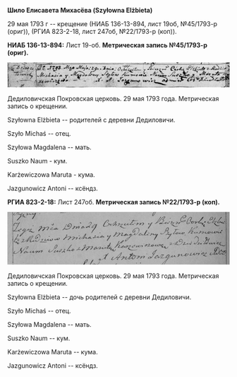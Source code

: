 **Шило Елисавета Михасёва (Szyłowna Elżbieta)**

29 мая 1793 г -- крещение (НИАБ 136-13-894, лист 19об, №45/1793-р
(ориг)), (РГИА 823-2-18, лист 247об, №22/1793-р (коп)).

**НИАБ 136-13-894:** Лист 19-об. **Метрическая запись №45/1793-р
(ориг).**

![](./media/1959a0e6bdc5472f4eb87ee3274fe0ea540fad67.png)

Дедиловичская Покровская церковь. 29 мая 1793 года. Метрическая запись о
крещении.

Szyłowna Elżbieta -- родителей с деревни Дедиловичи.

Szyło Michaś -- отец.

Szyłowa Magdalena -- мать.

Suszko Naum - кум.

Karżewiczowa Maruta - кума.

Jazgunowicz Antoni -- ксёндз.

**РГИА 823-2-18:** Лист 247об. **Метрическая запись №22/1793-р (коп).**

![](./media/de8f8e7d0c04f4a083e98e96a0ef8f2edfea3cd2.png)

Дедиловичская Покровская церковь. 29 мая 1793 года. Метрическая запись о
крещении.

Szyłowna Elżbieta -- дочь родителей с деревни Дедиловичи.

Szyło Michaś -- отец.

Szyłowa Magdalena -- мать.

Suszko Naum -- кум.

Karżewiczowa Maruta -- кума.

Jazgunowicz Antoni -- ксёндз.
